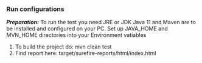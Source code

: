 ### Run configurations

_**Preparation:**_ To run the test you need JRE or JDK Java 11 and Maven are to be installed and configured on your PC.
Set up JAVA_HOME and MVN_HOME directories into your Environment vatiables
1. To build the project do: mvn clean test
2. Find report here: target/surefire-reports/html/index.html
